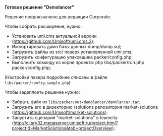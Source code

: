 **Готовое решение "Demolancer"**

Решение предназначено для редакции Corporate.

Чтобы собрать расширение, нужно:

* Установить umi.cms актуальной версии (https://github.com/Umisoft/umi.cms.2);
* Импортировать дамп базы данных dump/dump.sql;
* Загрузить файлы из src/ поверх установленной umi.cms;
* Загрузить конфигурацию упаковщика packer/config.php;
* Выполнить команду из корня проекта: php libs/packer/run.php packer/config.php;

(Настройки пакера подробнее описаны в файле `libs/packer/config.sample.php`)

Чтобы задеплоить решение нужно:
 * Забрать файл из `libs/packer/out/demolancer/demolancer.tar`;
 * Загрузить его в директорию /solutions репозитория market-solutions (https://github.com/Umisoft/market-solutions);
 * Запустить сценарий "market-solutions" в teamcity (http://ci.srv32.megaserver.umisoft.ru/project.html?projectId=MarketSolutions&tab=projectOverview);
